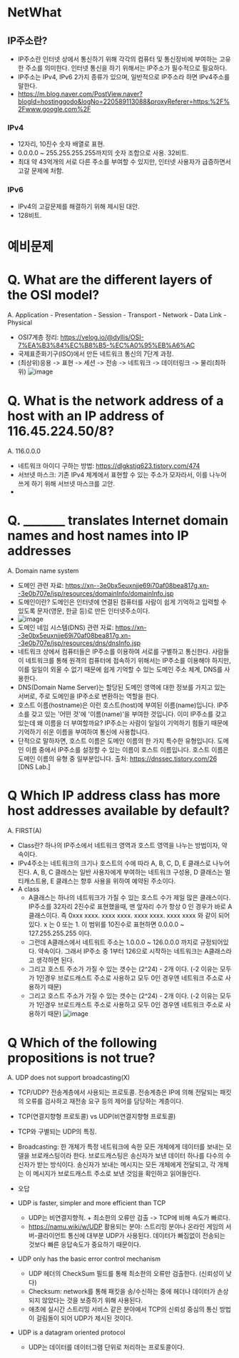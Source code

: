 # NetWhat
## IP주소란?
*  IP주소란 인터넷 상에서 통신하기 위해 각각의 컴퓨터 및 통신장비에 부여하는 고유한 주소를 의미한다. 인터넷 통신을 하기 위해서는 IP주소가 필수적으로 필요하다.
*  IP주소는 IPv4, IPv6 2가지 종류가 있으며, 일반적으로 IP주소라 하면 IPv4주소를 말한다.
* https://m.blog.naver.com/PostView.naver?blogId=hostinggodo&logNo=220589113088&proxyReferer=https:%2F%2Fwww.google.com%2F
### IPv4
* 12자리, 10진수 숫자 배열로 표현.
* 0.0.0.0 ~ 255.255.255.255까지의 숫자 조합으로 사용. 32비트.
* 최대 약 43억개의 서로 다른 주소를 부여할 수 있지만, 인터넷 사용자가 급증하면서 고갈 문제에 처함.

### IPv6
* IPv4의 고갈문제를 해결하기 위해 제시된 대안.
* 128비트.


# 예비문제

# Q. What are the different layers of the OSI model?
A. Application - Presentation - Session - Transport - Network - Data Link - Physical
* OSI7계층 정리: https://velog.io/@dyllis/OSI-7%EA%B3%84%EC%B8%B5-%EC%A0%95%EB%A6%AC
* 국제표준화기구(ISO)에서 만든 네트워크 통신의 7단계 과정.
* (최상위)응용 -> 표현 -> 세션 -> 전송 -> 네트워크 -> 데이터링크 -> 물리(최하위)
![image](https://user-images.githubusercontent.com/52701529/119629052-a039d700-be48-11eb-9a7b-41a39ceee593.png)

# Q. What is the network address of a host with an IP address of 116.45.224.50/8?
A. 116.0.0.0

* 네트워크 아이디 구하는 방법: https://dlgkstjq623.tistory.com/474
* 서브넷 마스크: 기존 IPv4 체계에서 표현할 수 있는 주소가 모자라서, 이를 나누어 쓰게 하기 위해 서브넷 마스크를 고안.
* 

# Q. _______ translates Internet domain names and host names into IP addresses
A. Domain name system
* 도메인 관련 자료: https://xn--3e0bx5euxnjje69i70af08bea817g.xn--3e0b707e/jsp/resources/domainInfo/domainInfo.jsp
* 도메인이란? 도메인은 인터넷에 연결된 컴퓨터를 사람이 쉽게 기억하고 입력할 수 있도록 문자(영문, 한글 등)로 만든 인터넷주소이다.
* ![image](https://user-images.githubusercontent.com/52701529/119633905-25bf8600-be4d-11eb-8cc2-31ca64f3875a.png)
* 도메인 네임 시스템(DNS) 관련 자료: https://xn--3e0bx5euxnjje69i70af08bea817g.xn--3e0b707e/jsp/resources/dns/dnsInfo.jsp
* 네트워크 상에서 컴퓨터들은 IP주소를 이용하여 서로를 구별하고 통신한다. 사람들이 네트워크를 통해 원격의 컴퓨터에 접속하기 위해서는 IP주소를 이용해야 하지만, 이를 일일이 외울 수 없기 때문에 쉽게 기억할 수 있는 도메인 주소 체계, DNS를 사용한다.
* DNS(Domain Name Server)는 할당된 도메인 영역에 대한 정보를 가지고 있는 서버로, 주로 도메인을 IP주소로 변환하는 역할을 한다.
* 호스트 이름(hostname)은 이런 호스트(host)에 부여된 이름(name)입니다. IP주소를 갖고 있는 '어떤 것'에 '이름(name)'을 부여한 것입니다. 이미 IP주소를 갖고 있는데 왜 이름을 더 부여할까요? IP주소는 사람이 일일이 기억하기 힘들기 때문에 기억하기 쉬운 이름을 부여하여 통신에 사용합니다.
* 단적으로 말하자면, 호스트 이름은 도메인 이름의 한 가지 특수한 유형입니다. 도메인 이름 중에서 IP주소를 설정할 수 있는 이름이 호스트 이름입니다. 호스트 이름은 도메인 이름의 유형 중 일부분입니다. 출처: https://dnssec.tistory.com/26 [DNS Lab.]

# Q Which IP address class has more host addresses available by default?
A. FIRST(A)
* Class란? 하나의 IP주소에서 네트워크 영역과 호스트 영역을 나누는 방법이자, 약속이다.
* IPv4주소는 네트워크의 크기나 호스트의 수에 따라 A, B, C, D, E 클래스로 나누어진다. A, B, C 클래스는 일반 사용자에게 부여하는 네트워크 구성용, D 클래스는 멀티캐스트용, E 클래스는 향후 사용을 위하여 예약된 주소이다.
* A class
  * A클래스는 하나의 네트워크가 가질 수 있는 호스트 수가 제일 많은 클래스이다. IP주소를 32자리 2진수로 표현했을때, 맨 앞자리 수가 항상 0 인 경우가 바로 A클래스이다. 즉 0xxx xxxx. xxxx xxxx. xxxx xxxx. xxxx xxxx 와 같이 되어있다. x 는 0 또는 1. 이 범위를 10진수로 표현하면 0.0.0.0 ~ 127.255.255.255 이다.
  * 그런데 A클래스에서 네트워트 주소는 1.0.0.0 ~ 126.0.0.0 까지로 규정되어있다. 약속이다. 그래서 IP주소 중 1부터 126으로 시작하는 네트워크는 A클래스라고 생각하면 된다.
  * 그리고 호스트 주소가 가질 수 있는 갯수는 (2^24) - 2개 이다. (-2 이유는 모두가 1인경우 브로드캐스트 주소로 사용하고 모두 0인 경우엔 네트워크 주소로 사용하기 때문)
  * 그리고 호스트 주소가 가질 수 있는 갯수는 (2^24) - 2개 이다. (-2 이유는 모두가 1인경우 브로드캐스트 주소로 사용하고 모두 0인 경우엔 네트워크 주소로 사용하기 때문)
![image](https://user-images.githubusercontent.com/52701529/119637498-adf35a80-be50-11eb-86cc-2941951a4c60.png)

# Q Which of the following propositions is not true?
A. UDP does not support broadcasting(X)
 * TCP/UDP? 전송계층에서 사용되는 프로토콜. 전송계층은 IP에 의해 전달되는 패킷의 오류를 검사하고 재전송 요구 등의 제어를 담당하는 계층이다.
 * TCP(연결지향형 프로토콜) vs UDP(비연결지향형 프로토콜)
 * TCP와 구별되는 UDP의 특징.
 * Broadcasting: 한 개체가 특정 네트워크에 속한 모든 개체에게 데이터를 보내는 모델을 브로캐스팅이라 한다. 브로드캐스팅은 송신자가 보낸 데이터 하나를 다수의 수신자가 받는 방식이다. 송신자가 보내는 메시지는 모든 개체에게 전달되고, 각 개체는 이 메시지가 브로드캐스트 주소로 보낸 것임을 확인하고 읽어들인다.

* 오답
* UDP is faster, simpler and more efficient than TCP
  * UDP는 비연결지향적. + 최소한의 오류만 검출 -> TCP에 비해 속도가 빠르다.
  * https://namu.wiki/w/UDP 활용되는 분야: 스트리밍 분야나 온라인 게임의 서버-클라이언트 통신에 대부분 UDP가 사용된다. 데이터가 빠짐없이 전송되는 것보다 빠른 응답속도가 중요하기 때문이다.
* UDP only has the basic error control mechanism
  * UDP 헤더의 CheckSum 필드를 통해 최소한의 오류만 검출한다. (신뢰성이 낮다)
  * Checksum: network를 통해 패킷을 송/수신하는 중에 헤더나 데이터가 손상되지 않았다는 것을 보증하기 위해 사용된다.
  * 애초에 실시간 스트리밍 서비스 같은 분야에서 TCP의 신뢰성 중심의 통신 방법이 걸림돌이 되어 UDP가 제시된 것이다. 
* UDP is a datagram oriented protocol
  * UDP는 데이터를 데이터그램 단위로 처리하는 프로토콜이다. 



